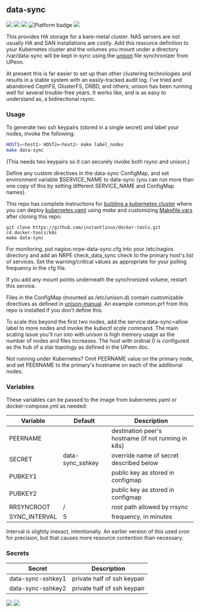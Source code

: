 ## data-sync
[![](https://img.shields.io/docker/v/instantlinux/data-sync?sort=date)](https://microbadger.com/images/instantlinux/data-sync "Version badge") [![](https://images.microbadger.com/badges/image/instantlinux/data-sync.svg)](https://microbadger.com/images/instantlinux/data-sync "Image badge") [![](https://images.microbadger.com/badges/commit/instantlinux/data-sync.svg)](https://microbadger.com/images/instantlinux/data-sync "Commit badge") ![](https://img.shields.io/badge/platform-amd64%20arm64-blue "Platform badge") [![](https://img.shields.io/badge/dockerfile-latest-blue)](https://gitlab.com/instantlinux/docker-tools/-/blob/master/images/data-sync/Dockerfile "dockerfile")

This provides HA storage for a bare-metal cluster. NAS servers are not usually HA and SAN installations are costly. Add this resource definition to your Kubernetes cluster and the volumes you mount under a directory /var/data-sync will be kept in sync using the [unison](https://www.cis.upenn.edu/~bcpierce/unison/) file synchronizer from UPenn.

At present this is far easier to set up than other clustering technologies and results in a stable system with an easily-tracked audit log. I've tried and abandoned CephFS, GlusterFS, DRBD, and others; unison has been running well for several trouble-free years. It works like, and is as easy to understand as, a bidirectional rsync.

### Usage

To generate two ssh keypairs (stored in a single secret) and label your nodes,
invoke the following:
~~~bash
HOST1=<host1> HOST2=<host2> make label_nodes
make data-sync
~~~
(This needs two keypairs so it can securely invoke both rsync and unison.)

Define any custom directives in the data-sync ConfigMap, and set environment variable $SERVICE_NAME to data-sync (you can run more than one copy of this by setting different SERVICE_NAME and ConfigMap names).

This repo has complete instructions for
[building a kubernetes cluster](https://github.com/instantlinux/docker-tools/blob/master/k8s/README.md) where you can deploy [kubernetes.yaml](https://github.com/instantlinux/docker-tools/blob/master/images/data-sync/kubernetes.yaml) using _make_ and customizing [Makefile.vars](https://github.com/instantlinux/docker-tools/blob/master/k8s/Makefile.vars) after cloning this repo:
~~~
git clone https://github.com/instantlinux/docker-tools.git
cd docker-tools/k8s
make data-sync
~~~

For monitoring, put nagios-nrpe-data-sync.cfg into your /etc/nagios
directory and add an NRPE check_data_sync check to the primary host's
list of services. Set the warning/critical values as appropriate for
your polling frequency in the cfg file.

If you add any mount points underneath the synchronized volume, restart this service.

Files in the ConfigMap (mounted as /etc/unison.d) contain customizable directives as defined in [unison-manual](https://www.cis.upenn.edu/~bcpierce/unison/download/releases/stable/unison-manual.html). An example common.prf from this repo is installed if you don't define this.

To scale this beyond the first two nodes, add the service.data-sync=allow label to more nodes and invoke the _kubectl scale_ command. The main scaling issue you'll run into with _unison_ is high memory usage as the number of nodes and files increases. The host with ordinal 0 is configured as the hub of a star topology as defined in the UPenn doc.

Not running under Kubernetes? Omit PEERNAME value on the primary node, and set PEERNAME to the primary's hostname on each of the additional nodes.

### Variables

These variables can be passed to the image from kubernetes.yaml or docker-compose.yml as needed:

| Variable | Default | Description |
| -------- | ------- | ----------- |
| PEERNAME | | destination peer's hostname (if not running in k8s) |
| SECRET | data-sync_sshkey | override name of secret described below |
| PUBKEY1 |  | public key as stored in configmap |
| PUBKEY2 |  | public key as stored in configmap |
| RRSYNCROOT | / | root path allowed by rrsync |
| SYNC_INTERVAL | 5 | frequency, in minutes |

Interval is slightly inexact, intentionally. An earlier version of this used cron for precision, but that causes more resource contention than necessary.

### Secrets
| Secret | Description |
| ------ | ----------- |
| data-sync-sshkey1 | private half of ssh keypair |
| data-sync-sshkey2 | private half of ssh keypair |

[![](https://img.shields.io/badge/license-Apache--2.0-red.svg)](https://choosealicense.com/licenses/apache-2.0/ "License badge") [![](https://img.shields.io/badge/code-bcpierce00%2Funison-blue.svg)](https://github.com/bcpierce00/unison "Code repo")
